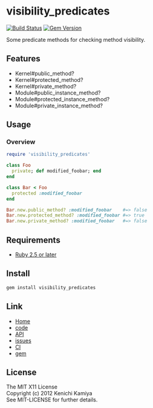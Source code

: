 visibility_predicates
========================

[![Build Status](https://secure.travis-ci.org/kachick/visibility_predicates.png)](http://travis-ci.org/kachick/visibility_predicates)
[![Gem Version](https://badge.fury.io/rb/visibility_predicates.png)](http://badge.fury.io/rb/visibility_predicates)

Some predicate methods for checking method visibility.

Features
--------

* Kernel#public_method?
* Kernel#protected_method?
* Kernel#private_method?
* Module#public_instance_method?
* Module#protected_instance_method?
* Module#private_instance_method?

Usage
-----

### Overview

```ruby
require 'visibility_predicates'

class Foo
  private; def modified_foobar; end
end

class Bar < Foo
  protected :modified_foobar
end

Bar.new.public_method? :modified_foobar    #=> false
Bar.new.protected_method? :modified_foobar #=> true
Bar.new.private_method? :modified_foobar   #=> false
```

Requirements
-------------

* [Ruby 2.5 or later](http://travis-ci.org/#!/kachick/visibility_predicates)

Install
-------

```bash
gem install visibility_predicates
```

Link
----

* [Home](http://kachick.github.com/visibility_predicates/)
* [code](https://github.com/kachick/visibility_predicates)
* [API](http://kachick.github.com/visibility_predicates/yard/frames.html)
* [issues](https://github.com/kachick/visibility_predicates/issues)
* [CI](http://travis-ci.org/#!/kachick/visibility_predicates)
* [gem](https://rubygems.org/gems/visibility_predicates)

License
--------

The MIT X11 License  
Copyright (c) 2012 Kenichi Kamiya  
See MIT-LICENSE for further details.

